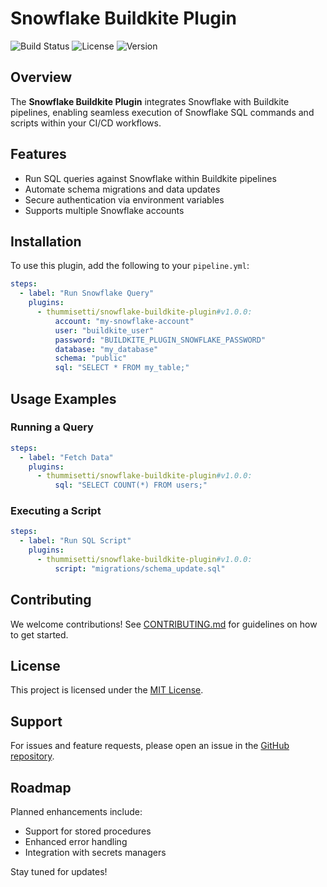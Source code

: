 # Snowflake Buildkite Plugin

![Build Status](https://img.shields.io/github/actions/workflow/status/thummisetti/snowflake-buildkite-plugin/build.yml?branch=main)
![License](https://img.shields.io/github/license/thummisetti/snowflake-buildkite-plugin)
![Version](https://img.shields.io/github/v/release/thummisetti/snowflake-buildkite-plugin)

## Overview

The **Snowflake Buildkite Plugin** integrates Snowflake with Buildkite pipelines, enabling seamless execution of Snowflake SQL commands and scripts within your CI/CD workflows.

## Features

- Run SQL queries against Snowflake within Buildkite pipelines
- Automate schema migrations and data updates
- Secure authentication via environment variables
- Supports multiple Snowflake accounts

## Installation

To use this plugin, add the following to your `pipeline.yml`:

```yaml
steps:
  - label: "Run Snowflake Query"
    plugins:
      - thummisetti/snowflake-buildkite-plugin#v1.0.0:
          account: "my-snowflake-account"
          user: "buildkite_user"
          password: "BUILDKITE_PLUGIN_SNOWFLAKE_PASSWORD"
          database: "my_database"
          schema: "public"
          sql: "SELECT * FROM my_table;"
```

## Usage Examples

### Running a Query

```yaml
steps:
  - label: "Fetch Data"
    plugins:
      - thummisetti/snowflake-buildkite-plugin#v1.0.0:
          sql: "SELECT COUNT(*) FROM users;"
```

### Executing a Script

```yaml
steps:
  - label: "Run SQL Script"
    plugins:
      - thummisetti/snowflake-buildkite-plugin#v1.0.0:
          script: "migrations/schema_update.sql"
```

## Contributing

We welcome contributions! See [CONTRIBUTING.md](CONTRIBUTING.md) for guidelines on how to get started.

## License

This project is licensed under the [MIT License](LICENSE).

## Support

For issues and feature requests, please open an issue in the [GitHub repository](https://github.com/thummisetti/snowflake-buildkite-plugin/issues).

## Roadmap

Planned enhancements include:
- Support for stored procedures
- Enhanced error handling
- Integration with secrets managers

Stay tuned for updates!

